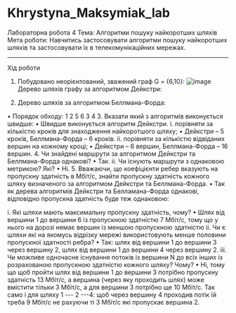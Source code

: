# Khrystyna_Maksymiak_lab
Лабораторна робота 4
Тема: Алгоритми пошуку найкоротших шляхів
Мета роботи: Навчитись застосовувати алгоритми пошуку найкоротших шляхів та застосовувати їх в телекомунікаційних мережах.
________________________________________
Хід роботи
1.	Побудовано неорієнтований, зважений граф G = {6,10}:
![image](https://user-images.githubusercontent.com/79449241/118776290-7f91e000-b890-11eb-987c-9a9d61b334ad.png)
Дерево шляхів графу за алгоритмом Дейкстри:

 
2.	Дерево шляхів за алгоритмом Беллмана-Форда:
 
•	Порядок обходу: 1 2 5 6 3 4
3. Вказати який з алгоритмів виконується швидше:
•	Швидше виконується алгоритм Дейкстри.
i. порівняти за кількістю кроків для знаходження найкоротшого шляху;
•	Дейкстри – 5 кроків, Беллмана-Форда – 6 кроків.
ii. порівняти за кількістю відвіданих вершин на кожному кроці;
•	Дейкстри – 6 вершин, Беллмана-Форда – 16 вершин.
4. Чи знайдені маршрути за алгоритмом Дейкстри та Беллмана-Форда однакові?
•	Так.
ii. Чи існують маршрути з однаковою метрикою? Які?
•	Ні.
5. Вважаючи, що коефіцієнти ребер вказують на пропускну здатність в Мбіт/с, знайти пропускну здатність кожного шляху визначеного за алгоритмом Дейкстри та Беллмана-Форда.
•	Так як дерева алгоритмів Дейкстри та Белламана-Форда однакові, відповідно пропускна здатність буде теж однаковою:
 
i. Які шляхи мають максимальну пропускну здатність, чому?
•	Шлях від вершини 1 до вершини 6 із пропускною здатністю 7 Мбіт/с, тому що у нього на дорозі немає вершин із меншою пропускною здатністю
ii. Чи є шляхи які на якомусь відрізку мережі використовують менше половини пропускної здатності ребра?
•	Так: шлях від вершини 1 до вершини 3 через вершину 2, шлях від вершини 1 до вершини 4 через вершину 2.
iii. Чи можливе одночасне існування потоків із вершини N до всіх інших із розрахованою пропускною здатністю кожного шляху? Чому?
•	Ні, тому що щоб пройти шлях від вершини 1 до вершини 3 потрібно пропускну здатність 13 Мбіт/с, а вершина (через яку проходить шлях) може вмістити тільки 3 Мбіт/с, а для вершини 3 потрібно ще 10 Мбіт/с.
Так само і для шляху 1 --- 2 ---4: щоб через вершину 4 проходив потік їй треба 9 Мбіт/с не рахуючи ті 3 Мбіт/с які пропускає вершина 2.

